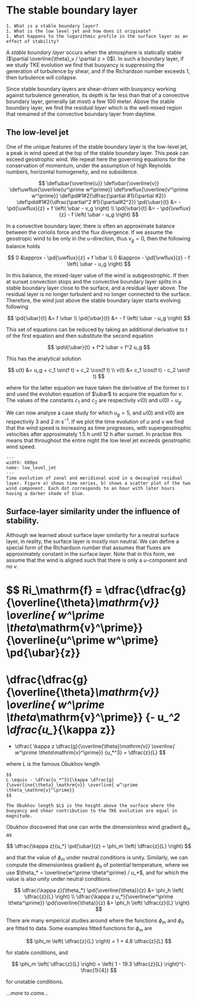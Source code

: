 # The stable boundary layer

```{admonition} Questions to be answered in this chapter
1. What is a stable boundary layer?
1. What is the low level jet and how does it originate?
1. What happens to the logarithmic profile in the surface layer as an effect of stability?
```

A *stable boundary layer* occurs when the atmosphere is statically stable ($\partial \overline{\theta}_v / \partial z > 0$).
In such a boundary layer, if we study TKE evolution we find that buoyancy is suppressing the generation of turbulence by shear, and if the Richardson number exceeds 1, then turbulence will collapse.

Since stable boundary layers are shear-driven with buoyancy working against turbulence generation, its depth is far less than that of a convective boundary layer, generally (at most) a few 100 meter. Above the stable boundary layer, we find the *residual layer* which is the well-mixed region that remained of the convective boundary layer from daytime.

## The low-level jet
One of the unique features of the stable boundary layer is the low-level jet, a peak in wind speed at the top of the stable boundary layer. This peak can exceed geostrophic wind. We repeat here the governing equations for the conservation of momentum, under the assumption of high Reynolds numbers, horizontal homogeneity, and no subsidence.

$$
\def\ubar{\overline{u}}
\def\vbar{\overline{v}}
\def\uwflux{\overline{u^\prime w^\prime}}
\def\vwflux{\overline{v^\prime w^\prime}}
\def\pd#1#2{\dfrac{\partial #1}{\partial #2}}
\def\pdd#1#2{\dfrac{\partial^2 #1}{\partial#2^2}}
\pd{\ubar}{t} &= - \pd{\uwflux}{z} + f \left( \vbar - v_g \right) \\
\pd{\vbar}{t} &= - \pd{\vwflux}{z} - f \left( \ubar - u_g \right)
$$

In a convective boundary layer, there is often an approximate balance between the coriolis force and the flux divergence. If we assume the geostropic wind to be only in the $u$-direction, thus $v_g = 0$, then the following balance holds

$$
0 &\approx - \pd{\uwflux}{z} + f \vbar \\
0 &\approx - \pd{\vwflux}{z} - f \left( \ubar - u_g \right)
$$

In this balance, the mixed-layer value of the wind is subgeostrophic.
If then at sunset convection stops and the convective boundary layer splits in a stable boundary layer close to the surface, and a residual layer above.
The residual layer is no longer turbulent and no longer connected to the surface.
Therefore, the wind just above the stable boundary layer starts evolving following

$$
\pd{\ubar}{t} &=   f \vbar \\
\pd{\vbar}{t} &= - f \left( \ubar - u_g \right)
$$

This set of equations can be reduced by taking an additional derivative to $t$ of the first equation and then substitute the second equation

$$
\pdd{\ubar}{t} + f^2 \ubar = f^2 u_g
$$

This has the analytical solution

$$
u(t) &= u_g + c_1 \sin(f t) + c_2 \cos(f t) \\
v(t) &=       c_1 \cos(f t) - c_2 \sin(f t)
$$

where for the latter equation we have taken the derivative of the former to $t$ and used the evolution equation of $\ubar$ to acquire the equation for $v$.
The values of the constants $c_1$ and $c_2$ are respectivily $v(0)$ and $u(0) - u_g$.

We can now analyse a case study for which $u_g = 5$, and $u(0)$ and $v(0)$ are respectivily 3 and 2 m s$^{-1}$.
If we plot the time evolution of $u$ and $v$ we find that the wind speed is increasing as time progresses, with supergeostrophic velocities after approximately 1.5 h until 12 h after sunset. In practise this means that throughout the entire night the low level jet exceeds geostrophic wind speed.

```{figure} figs/llj.png
---
width: 600px
name: low_level_jet
---
Time evolution of zonal and meridional wind in a decoupled residual layer. Figure a) shows time series, b) shows a scatter plot of the two wind component. Each dot corresponds to an hour with later hours having a darker shade of blue.
```

## Surface-layer similarity under the influence of stability.
Although we learned about surface layer similarity for a neutral surface layer, in reality, the surface layer is mostly non neutral. We can define a special form of the Richardson number that assumes that fluxes are approximately constant in the surface layer. Note that in this form, we assume that the wind is aligned such that there is only a $u$-component and no $v$.

$$
Ri_\mathrm{f} =
\dfrac{\dfrac{g}{\overline{\theta}_\mathrm{v}} \overline{ w^\prime \theta_\mathrm{v}^\prime}}
{\overline{u^\prime w^\prime} \pd{\ubar}{z}}
=
\dfrac{\dfrac{g}{\overline{\theta}_\mathrm{v}} \overline{ w^\prime \theta_\mathrm{v}^\prime}}
{- u_*^2 \dfrac{u_*}{\kappa z}}
=
- \dfrac{ \kappa z \dfrac{g}{\overline{\theta}_\mathrm{v}} \overline{ w^\prime \theta_\mathrm{v}^\prime}}
{u_*^3}
= \dfrac{z}{L}
$$

where $L$ is the famous Obukhov length

```{admonition} Obukhov length
$$
L \equiv - \dfrac{u_*^3}{\kappa \dfrac{g}{\overline{\theta}_\mathrm{v}} \overline{ w^\prime \theta_\mathrm{v}^\prime}}
$$

The Obukhov length $L$ is the height above the surface where the buoyancy and shear contribution to the TKE evolution are equal in magnitude.
```

Obukhov discovered that one can write the dimensionless wind gradient $\phi_m$ as

$$
\dfrac{\kappa z}{u_*} \pd{\ubar}{z} = \phi_m \left( \dfrac{z}{L} \right)
$$

and that the value of $\phi_m$ under neutral conditions is unity. Similarly, we can compute the dimensionless gradient $\phi_h$ of potential temperature, where we use $\theta_* = \overline{w^\prime \theta^\prime} / u_*$, and for which the value is also unity under neutral conditions.

$$
\dfrac{\kappa z}{\theta_*} \pd{\overline{\theta}}{z} &= \phi_h \left( \dfrac{z}{L} \right) \\
\dfrac{\kappa z u_*}{\overline{w^\prime \theta^\prime}} \pd{\overline{\theta}}{z} &= \phi_h \left( \dfrac{z}{L} \right)
$$

There are many emperical studies around where the functions $\phi_m$ and $\phi_h$ are fitted to data.
Some examples fitted functions for $\phi_m$ are 

$$
\phi_m \left( \dfrac{z}{L} \right) = 1 + 4.8 \dfrac{z}{L}
$$

for stable conditions, and

$$
\phi_m \left( \dfrac{z}{L} \right) = \left( 1 - 19.3 \dfrac{z}{L} \right)^{-\frac{1}{4}}
$$

for unstable conditions.

*...more to come...*
